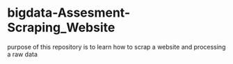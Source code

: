 # bigdata-Assesment-Scraping_Website
purpose of this repository is to learn how to scrap a website and processing a raw data 
